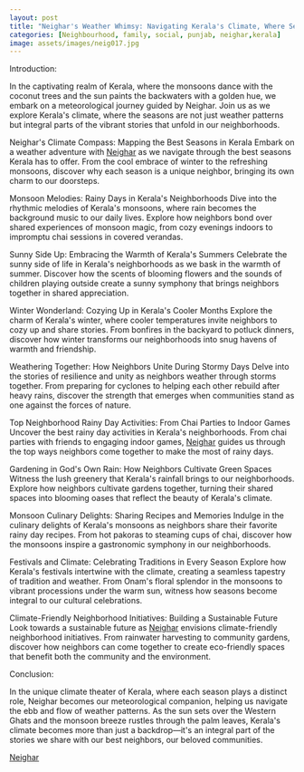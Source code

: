 ```yaml
---
layout: post
title: "Neighar's Weather Whimsy: Navigating Kerala's Climate, Where Seasons Become Our Best Neighbors"
categories: [Neighbourhood, family, social, punjab, neighar,kerala]
image: assets/images/neig017.jpg
---
```


Introduction:

In the captivating realm of Kerala, where the monsoons dance with the coconut trees and the sun paints the backwaters with a golden hue, we embark on a meteorological journey guided by Neighar. Join us as we explore Kerala's climate, where the seasons are not just weather patterns but integral parts of the vibrant stories that unfold in our neighborhoods.

Neighar's Climate Compass: Mapping the Best Seasons in Kerala
Embark on a weather adventure with [Neighar](https://neighar.com/download) as we navigate through the best seasons Kerala has to offer. From the cool embrace of winter to the refreshing monsoons, discover why each season is a unique neighbor, bringing its own charm to our doorsteps.

Monsoon Melodies: Rainy Days in Kerala's Neighborhoods
Dive into the rhythmic melodies of Kerala's monsoons, where rain becomes the background music to our daily lives. Explore how neighbors bond over shared experiences of monsoon magic, from cozy evenings indoors to impromptu chai sessions in covered verandas.

Sunny Side Up: Embracing the Warmth of Kerala's Summers
Celebrate the sunny side of life in Kerala's neighborhoods as we bask in the warmth of summer. Discover how the scents of blooming flowers and the sounds of children playing outside create a sunny symphony that brings neighbors together in shared appreciation.

Winter Wonderland: Cozying Up in Kerala's Cooler Months
Explore the charm of Kerala's winter, where cooler temperatures invite neighbors to cozy up and share stories. From bonfires in the backyard to potluck dinners, discover how winter transforms our neighborhoods into snug havens of warmth and friendship.

Weathering Together: How Neighbors Unite During Stormy Days
Delve into the stories of resilience and unity as neighbors weather through storms together. From preparing for cyclones to helping each other rebuild after heavy rains, discover the strength that emerges when communities stand as one against the forces of nature.

Top Neighborhood Rainy Day Activities: From Chai Parties to Indoor Games
Uncover the best rainy day activities in Kerala's neighborhoods. From chai parties with friends to engaging indoor games, [Neighar](https://neighar.com/download) guides us through the top ways neighbors come together to make the most of rainy days.

Gardening in God's Own Rain: How Neighbors Cultivate Green Spaces
Witness the lush greenery that Kerala's rainfall brings to our neighborhoods. Explore how neighbors cultivate gardens together, turning their shared spaces into blooming oases that reflect the beauty of Kerala's climate.

Monsoon Culinary Delights: Sharing Recipes and Memories
Indulge in the culinary delights of Kerala's monsoons as neighbors share their favorite rainy day recipes. From hot pakoras to steaming cups of chai, discover how the monsoons inspire a gastronomic symphony in our neighborhoods.

Festivals and Climate: Celebrating Traditions in Every Season
Explore how Kerala's festivals intertwine with the climate, creating a seamless tapestry of tradition and weather. From Onam's floral splendor in the monsoons to vibrant processions under the warm sun, witness how seasons become integral to our cultural celebrations.

Climate-Friendly Neighborhood Initiatives: Building a Sustainable Future
Look towards a sustainable future as [Neighar](https://neighar.com/download) envisions climate-friendly neighborhood initiatives. From rainwater harvesting to community gardens, discover how neighbors can come together to create eco-friendly spaces that benefit both the community and the environment.

Conclusion:

In the unique climate theater of Kerala, where each season plays a distinct role, Neighar becomes our meteorological companion, helping us navigate the ebb and flow of weather patterns. As the sun sets over the Western Ghats and the monsoon breeze rustles through the palm leaves, Kerala's climate becomes more than just a backdrop—it's an integral part of the stories we share with our best neighbors, our beloved communities.

[Neighar](https://neighar.com/download)
